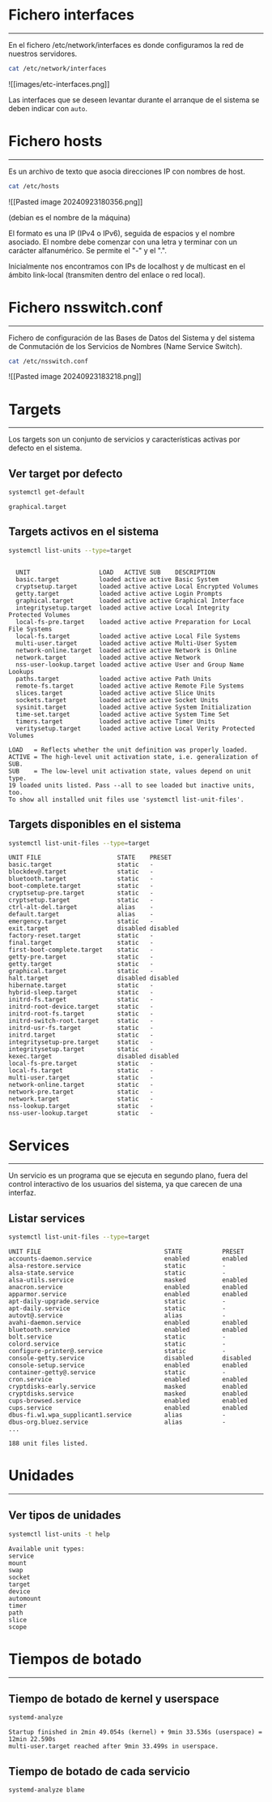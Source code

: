 # Fichero interfaces
---
En el fichero /etc/network/interfaces es donde configuramos la red de nuestros servidores. 

```bash
cat /etc/network/interfaces
```

![[images/etc-interfaces.png]]

Las interfaces que se deseen levantar durante el arranque de el sistema se deben indicar con `auto`.

# Fichero hosts
---
Es un archivo de texto que asocia direcciones IP con nombres de host.

```bash
cat /etc/hosts
```

![[Pasted image 20240923180356.png]]

(debian es el nombre de la máquina)

El formato es una IP (IPv4 o IPv6), seguida de espacios y el nombre asociado. El nombre debe comenzar con una letra y terminar con un carácter alfanumérico. Se permite el "-" y el ".".

Inicialmente nos encontramos con IPs de localhost y de multicast en el ámbito link-local (transmiten dentro del enlace o red local).

# Fichero nsswitch.conf
---
Fichero de configuración de las Bases de Datos del Sistema y del sistema de Conmutación de los Servicios de Nombres (Name Service Switch).

```bash
cat /etc/nsswitch.conf
```

![[Pasted image 20240923183218.png]]

# Targets
---
Los targets son un conjunto de servicios y características activas por defecto en el sistema.

## Ver target por defecto

```bash
systemctl get-default
```

```
graphical.target
```

## Targets activos en el sistema

```bash
systemctl list-units --type=target
```

```

  UNIT                   LOAD   ACTIVE SUB    DESCRIPTION
  basic.target           loaded active active Basic System
  cryptsetup.target      loaded active active Local Encrypted Volumes
  getty.target           loaded active active Login Prompts
  graphical.target       loaded active active Graphical Interface
  integritysetup.target  loaded active active Local Integrity Protected Volumes
  local-fs-pre.target    loaded active active Preparation for Local File Systems
  local-fs.target        loaded active active Local File Systems
  multi-user.target      loaded active active Multi-User System
  network-online.target  loaded active active Network is Online
  network.target         loaded active active Network
  nss-user-lookup.target loaded active active User and Group Name Lookups
  paths.target           loaded active active Path Units
  remote-fs.target       loaded active active Remote File Systems
  slices.target          loaded active active Slice Units
  sockets.target         loaded active active Socket Units
  sysinit.target         loaded active active System Initialization
  time-set.target        loaded active active System Time Set
  timers.target          loaded active active Timer Units
  veritysetup.target     loaded active active Local Verity Protected Volumes

LOAD   = Reflects whether the unit definition was properly loaded.
ACTIVE = The high-level unit activation state, i.e. generalization of SUB.
SUB    = The low-level unit activation state, values depend on unit type.
19 loaded units listed. Pass --all to see loaded but inactive units, too.
To show all installed unit files use 'systemctl list-unit-files'.

```

## Targets disponibles en el sistema

```bash
systemctl list-unit-files --type=target
```

```
UNIT FILE                     STATE    PRESET
basic.target                  static   -
blockdev@.target              static   -
bluetooth.target              static   -
boot-complete.target          static   -
cryptsetup-pre.target         static   -
cryptsetup.target             static   -
ctrl-alt-del.target           alias    -
default.target                alias    -
emergency.target              static   -
exit.target                   disabled disabled
factory-reset.target          static   -
final.target                  static   -
first-boot-complete.target    static   -
getty-pre.target              static   -
getty.target                  static   -
graphical.target              static   -
halt.target                   disabled disabled
hibernate.target              static   -
hybrid-sleep.target           static   -
initrd-fs.target              static   -
initrd-root-device.target     static   -
initrd-root-fs.target         static   -
initrd-switch-root.target     static   -
initrd-usr-fs.target          static   -
initrd.target                 static   -
integritysetup-pre.target     static   -
integritysetup.target         static   -
kexec.target                  disabled disabled
local-fs-pre.target           static   -
local-fs.target               static   -
multi-user.target             static   -
network-online.target         static   -
network-pre.target            static   -
network.target                static   -
nss-lookup.target             static   -
nss-user-lookup.target        static   -
```

# Services
---
Un servicio es un programa que se ejecuta en segundo plano, fuera del control interactivo de los usuarios del sistema, ya que carecen de una interfaz.

## Listar services

```bash
systemctl list-unit-files --type=target
```

```
UNIT FILE                                  STATE           PRESET
accounts-daemon.service                    enabled         enabled
alsa-restore.service                       static          -
alsa-state.service                         static          -
alsa-utils.service                         masked          enabled
anacron.service                            enabled         enabled
apparmor.service                           enabled         enabled
apt-daily-upgrade.service                  static          -
apt-daily.service                          static          -
autovt@.service                            alias           -
avahi-daemon.service                       enabled         enabled
bluetooth.service                          enabled         enabled
bolt.service                               static          -
colord.service                             static          -
configure-printer@.service                 static          -
console-getty.service                      disabled        disabled
console-setup.service                      enabled         enabled
container-getty@.service                   static          -
cron.service                               enabled         enabled
cryptdisks-early.service                   masked          enabled
cryptdisks.service                         masked          enabled
cups-browsed.service                       enabled         enabled
cups.service                               enabled         enabled
dbus-fi.w1.wpa_supplicant1.service         alias           -
dbus-org.bluez.service                     alias           -
...

188 unit files listed.
```

# Unidades
---
## Ver tipos de unidades

```bash
systemctl list-units -t help
```

```
Available unit types:
service
mount
swap
socket
target
device
automount
timer
path
slice
scope
```

# Tiempos de botado
---
## Tiempo de botado de kernel y userspace

```bash
systemd-analyze
```

```
Startup finished in 2min 49.054s (kernel) + 9min 33.536s (userspace) = 12min 22.590s
multi-user.target reached after 9min 33.499s in userspace.
```

## Tiempo de botado de cada servicio

```bash
systemd-analyze blame
```

